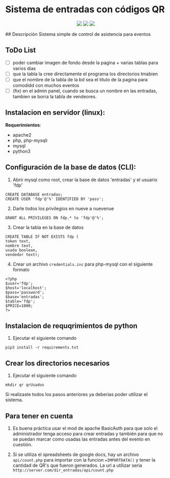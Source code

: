 # Sistema de entradas con códigos QR
<p align="center">
<img src="https://user-images.githubusercontent.com/45110242/203401154-a3090563-6c59-463d-849f-ec6591df9e54.png"></img>
<img src="https://user-images.githubusercontent.com/45110242/208120071-48321912-0930-415c-a4d9-b43001b2dc51.png"></img>
<img src="https://user-images.githubusercontent.com/45110242/208120622-58448dd3-5a69-4761-bbd6-35b56ec7461e.png"></img>
</p>
## Descripción
Sistema simple de control de asistencia para eventos

## ToDo List

- [ ] poder cambiar imagen de fondo desde la pagina + varias tablas para varios dias
- [ ] que la tabla la cree directamente el programa los directorios tmabien
- [ ] que el nombre de la tabla de la bd sea el titulo de la pagina para comodidd con muchos eventos
- [ ] (fix) en el admin panel, cuando se busca un nombre en las entradas, tambien se borra la tabla de vendeores.

## Instalacion en servidor (linux):
**Requerimientos**: 
- apache2
- php, php-mysqli
- mysql
- python3

## Configuración de la base de datos (CLI):
1. Abrir mysql como root, crear la base de datos 'entradas' y el usuario 'fdp'
```
CREATE DATABASE entradas;
CREATE USER 'fdp'@'%' IDENTIFIED BY 'pass';
```
2. Darle todos los privilegios en nueve a nuevenue 
```
GRANT ALL PRIVILEGES ON fdp.* to 'fdp'@'%';
```
3. Crear la tabla en la base de datos
```
CREATE TABLE IF NOT EXISTS fdp (
token text,
nombre text,
usada boolean,
vendedor text);
```
4. Crear un archivo `credentials.inc` para php-mysql con el siguiente formato
```
<?php
$user='fdp';
$host='localhost';
$pass='password';
$base='entradas';
$table='fdp';
$PRICE=1000;
?>
```


## Instalacion de requqrimientos de python
1. Ejecutar el siguiente comando
```
pip3 install -r requirements.txt
```

## Crear los directorios necesarios
1. Ejecutar el siguiente comando
```
mkdir qr qrUsados
```

Si realizaste todos los pasos anteriores ya deberias poder utilizar el sistema.

## Para tener en cuenta
1. Es buena práctica usar el mod de apache BasicAuth para que solo el administrador tenga acceso para crear entradas 
y también para que no se puedan marcar como usadas las entradas antes del evento en cuestión.

2. Si se utiliza el spreadsheets de google docs, hay un archivo `api/count.php` para importar con la funcion `=IMPORTDATA()`
y tener la cantidad de QR's que fueron generados. La url a utilizar seria `http://server.com/dir_entradas/api/count.php`

